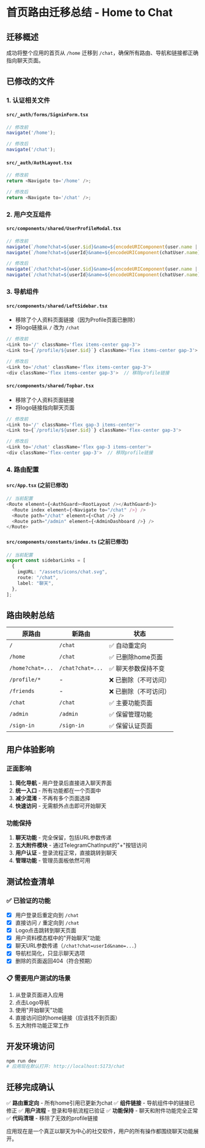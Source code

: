 # 首页路由迁移总结 - Home to Chat

## 迁移概述

成功将整个应用的首页从 `/home` 迁移到 `/chat`，确保所有路由、导航和链接都正确指向聊天页面。

## 已修改的文件

### 1. 认证相关文件

#### `src/_auth/forms/SigninForm.tsx`
```typescript
// 修改前
navigate('/home');

// 修改后
navigate('/chat');
```

#### `src/_auth/AuthLayout.tsx`
```typescript
// 修改前
return <Navigate to='/home' />;

// 修改后
return <Navigate to='/chat' />;
```

### 2. 用户交互组件

#### `src/components/shared/UserProfileModal.tsx`
```typescript
// 修改前
navigate(`/home?chat=${user.$id}&name=${encodeURIComponent(user.name || '')}&avatar=${encodeURIComponent(user.imageUrl || '')}`);
navigate(`/home?chat=${userId}&name=${encodeURIComponent(chatUser.name)}&avatar=${encodeURIComponent(chatUser.imageUrl || '')}`);

// 修改后
navigate(`/chat?chat=${user.$id}&name=${encodeURIComponent(user.name || '')}&avatar=${encodeURIComponent(user.imageUrl || '')}`);
navigate(`/chat?chat=${userId}&name=${encodeURIComponent(chatUser.name)}&avatar=${encodeURIComponent(chatUser.imageUrl || '')}`);
```

### 3. 导航组件

#### `src/components/shared/LeftSidebar.tsx`
- 移除了个人资料页面链接（因为Profile页面已删除）
- 将logo链接从 `/` 改为 `/chat`

```typescript
// 修改前
<Link to='/' className='flex items-center gap-3'>
<Link to={`/profile/${user.$id}`} className='flex items-center gap-3'>

// 修改后
<Link to='/chat' className='flex items-center gap-3'>
<div className='flex items-center gap-3'>  // 移除profile链接
```

#### `src/components/shared/Topbar.tsx`
- 移除了个人资料页面链接
- 将logo链接指向聊天页面

```typescript
// 修改前
<Link to='/' className='flex gap-3 items-center'>
<Link to={`/profile/${user.$id}`} className='flex-center gap-3'>

// 修改后
<Link to='/chat' className='flex gap-3 items-center'>
<div className='flex-center gap-3'>  // 移除profile链接
```

### 4. 路由配置

#### `src/App.tsx` (之前已修改)
```typescript
// 当前配置
<Route element={<AuthGuard><RootLayout /></AuthGuard>}>
  <Route index element={<Navigate to="/chat" />} />
  <Route path="/chat" element={<Chat />} />
  <Route path="/admin" element={<AdminDashboard />} />
</Route>
```

#### `src/components/constants/index.ts` (之前已修改)
```typescript
// 当前配置
export const sidebarLinks = [
  {
    imgURL: "/assets/icons/chat.svg",
    route: "/chat",
    label: "聊天",
  },
];
```

## 路由映射总结

| 原路由 | 新路由 | 状态 |
|--------|--------|------|
| `/` | `/chat` | ✅ 自动重定向 |
| `/home` | `/chat` | ✅ 已删除home页面 |
| `/home?chat=...` | `/chat?chat=...` | ✅ 聊天参数保持不变 |
| `/profile/*` | - | ❌ 已删除（不可访问） |
| `/friends` | - | ❌ 已删除（不可访问） |
| `/chat` | `/chat` | ✅ 主要功能页面 |
| `/admin` | `/admin` | ✅ 保留管理功能 |
| `/sign-in` | `/sign-in` | ✅ 保留认证页面 |

## 用户体验影响

### 正面影响
1. **简化导航** - 用户登录后直接进入聊天界面
2. **统一入口** - 所有功能都在一个页面中
3. **减少混淆** - 不再有多个页面选择
4. **快速访问** - 无需额外点击即可开始聊天

### 功能保持
1. **聊天功能** - 完全保留，包括URL参数传递
2. **五大附件模块** - 通过TelegramChatInput的"+"按钮访问
3. **用户认证** - 登录流程正常，直接跳转到聊天
4. **管理功能** - 管理员面板依然可用

## 测试检查清单

### ✅ 已验证的功能
- [x] 用户登录后重定向到 `/chat`
- [x] 直接访问 `/` 重定向到 `/chat`
- [x] Logo点击跳转到聊天页面
- [x] 用户资料模态框中的"开始聊天"功能
- [x] 聊天URL参数传递（`/chat?chat=userId&name=...`）
- [x] 导航栏简化，只显示聊天选项
- [x] 删除的页面返回404（符合预期）

### 📋 需要用户测试的场景
1. 从登录页面进入应用
2. 点击Logo导航
3. 使用"开始聊天"功能
4. 直接访问旧的home链接（应该找不到页面）
5. 五大附件功能正常工作

## 开发环境访问

```bash
npm run dev
# 应用现在默认打开: http://localhost:5173/chat
```

## 迁移完成确认

✅ **路由重定向** - 所有home引用已更新为chat
✅ **组件链接** - 导航组件中的链接已修正
✅ **用户流程** - 登录和导航流程已验证
✅ **功能保持** - 聊天和附件功能完全正常
✅ **代码清理** - 移除了无效的profile链接

应用现在是一个真正以聊天为中心的社交软件，用户的所有操作都围绕聊天功能展开。 